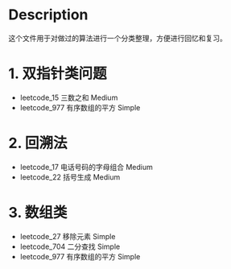 # Description
这个文件用于对做过的算法进行一个分类整理，方便进行回忆和复习。

# 1. 双指针类问题
- leetcode_15 三数之和 Medium
- leetcode_977 有序数组的平方 Simple


# 2. 回溯法
- leetcode_17 电话号码的字母组合 Medium
- leetcode_22 括号生成 Medium


# 3. 数组类
- leetcode_27  移除元素 Simple
- leetcode_704 二分查找 Simple
- leetcode_977 有序数组的平方 Simple